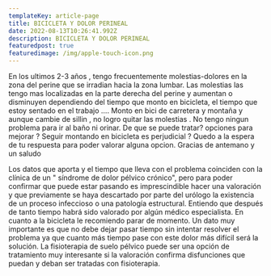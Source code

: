 ```yaml
---
templateKey: article-page
title: BICICLETA Y DOLOR PERINEAL
date: 2022-08-13T10:26:41.992Z
description: BICICLETA Y DOLOR PERINEAL
featuredpost: true
featuredimage: /img/apple-touch-icon.png
---
```

En los ultimos 2-3 años , tengo frecuentemente  molestias-dolores en la zona del perine que se irradian hacia la zona lumbar. Las molestias las tengo mas localizadas en la parte derecha del perine y aumentan o disminuyen dependiendo del tiempo que monto en bicicleta, el tiempo que estoy sentado en el trabajo .... Monto en bici de carretera y montaña y aunque cambie de sillin , no logro quitar las molestias . No tengo ningun problema para ir al baño ni orinar. De que se puede tratar? opciones para mejorar ? Seguir montando en bicicleta es perjudicial ? Quedo a la espera de tu respuesta para poder valorar alguna opcion.  Gracias de antemano y un saludo

Los datos que aporta y el tiempo que lleva con el problema coinciden con la clínica de un " síndrome de dolor pélvico crónico", pero para poder confirmar que puede estar pasando es imprescindible hacer una valoración y que previamente se haya descartado por parte del urólogo la existencia de un proceso infeccioso o una patología estructural. Entiendo que después de tanto tiempo habrá sido valorado por algún médico especialista. En cuanto a la bicicleta le recomiendo parar de momento. Un dato muy importante es que no debe dejar pasar tiempo sin intentar resolver el problema ya que cuanto más tiempo pase con este dolor más difícil será la solución. La fisioterapia de suelo pélvico puede ser una opción de tratamiento muy interesante si la valoración confirma disfunciones que puedan y deban ser tratadas con fisioterapia.